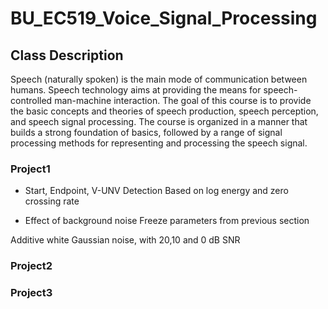 # BU_EC519_Voice_Signal_Processing
## Class Description
Speech (naturally spoken) is the main mode of communication between humans. Speech technology aims at providing the means for speech-controlled man-machine interaction. The goal of this course is to provide the basic concepts and theories of speech production, speech perception, and speech signal processing. The course is organized in a manner that builds a strong foundation of basics, followed by a range of signal processing methods for representing and processing the speech signal.

### Project1
- Start, Endpoint, V-UNV Detection 
Based on log energy and zero crossing rate

- Effect of background noise
Freeze parameters from previous section

Additive white Gaussian noise, with 20,10 and 0 dB SNR

### Project2

### Project3
